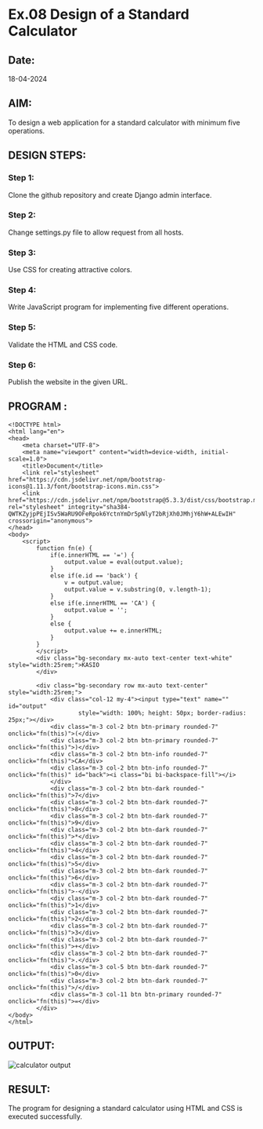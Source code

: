 # Ex.08 Design of a Standard Calculator
## Date:
18-04-2024
## AIM:
To design a web application for a standard calculator with minimum five operations.

## DESIGN STEPS:

### Step 1:
Clone the github repository and create Django admin interface.

### Step 2:
Change settings.py file to allow request from all hosts.

### Step 3:
Use CSS for creating attractive colors.

### Step 4:
Write JavaScript program for implementing five different operations.

### Step 5:
Validate the HTML and CSS code.

### Step 6:
Publish the website in the given URL.

## PROGRAM :

```
<!DOCTYPE html>
<html lang="en">
<head>
    <meta charset="UTF-8">
    <meta name="viewport" content="width=device-width, initial-scale=1.0">
    <title>Document</title>
    <link rel="stylesheet" href="https://cdn.jsdelivr.net/npm/bootstrap-icons@1.11.3/font/bootstrap-icons.min.css">
    <link href="https://cdn.jsdelivr.net/npm/bootstrap@5.3.3/dist/css/bootstrap.min.css" rel="stylesheet" integrity="sha384-QWTKZyjpPEjISv5WaRU9OFeRpok6YctnYmDr5pNlyT2bRjXh0JMhjY6hW+ALEwIH" crossorigin="anonymous">
</head>
<body>
    <script>
        function fn(e) {
            if(e.innerHTML == '=') {
                output.value = eval(output.value);
            }
            else if(e.id == 'back') {
                v = output.value;
                output.value = v.substring(0, v.length-1);
            }
            else if(e.innerHTML == 'CA') {
                output.value = '';
            }
            else {
                output.value += e.innerHTML;
            }
        }
        </script>
        <div class="bg-secondary mx-auto text-center text-white" style="width:25rem;">KASIO
        </div>
        
        <div class="bg-secondary row mx-auto text-center" style="width:25rem;">
            <div class="col-12 my-4"><input type="text" name="" id="output"
                    style="width: 100%; height: 50px; border-radius: 25px;"></div>
            <div class="m-3 col-2 btn btn-primary rounded-7" onclick="fn(this)">(</div> 
            <div class="m-3 col-2 btn btn-primary rounded-7" onclick="fn(this)">)</div>
            <div class="m-3 col-2 btn btn-info rounded-7" onclick="fn(this)">CA</div>
            <div class="m-3 col-2 btn btn-info rounded-7" onclick="fn(this)" id="back"><i class="bi bi-backspace-fill"></i>
            </div>
            <div class="m-3 col-2 btn btn-dark rounded-" onclick="fn(this)">7</div>
            <div class="m-3 col-2 btn btn-dark rounded-7" onclick="fn(this)">8</div>
            <div class="m-3 col-2 btn btn-dark rounded-7" onclick="fn(this)">9</div>
            <div class="m-3 col-2 btn btn-dark rounded-7" onclick="fn(this)">*</div>
            <div class="m-3 col-2 btn btn-dark rounded-7" onclick="fn(this)">4</div>
            <div class="m-3 col-2 btn btn-dark rounded-7" onclick="fn(this)">5</div>
            <div class="m-3 col-2 btn btn-dark rounded-7" onclick="fn(this)">6</div>
            <div class="m-3 col-2 btn btn-dark rounded-7" onclick="fn(this)">-</div>
            <div class="m-3 col-2 btn btn-dark rounded-7" onclick="fn(this)">1</div>
            <div class="m-3 col-2 btn btn-dark rounded-7" onclick="fn(this)">2</div>
            <div class="m-3 col-2 btn btn-dark rounded-7" onclick="fn(this)">3</div>
            <div class="m-3 col-2 btn btn-dark rounded-7" onclick="fn(this)">+</div>
            <div class="m-3 col-2 btn btn-dark rounded-7" onclick="fn(this)">.</div>
            <div class="m-3 col-5 btn btn-dark rounded-7" onclick="fn(this)">0</div>
            <div class="m-3 col-2 btn btn-dark rounded-7" onclick="fn(this)">/</div>
            <div class="m-3 col-11 btn btn-primary rounded-7" onclick="fn(this)">=</div>
        </div>
</body>
</html>
```

## OUTPUT:

![calculator output](https://github.com/PranaveshSaikumar/Calc/assets/151001393/a549e047-7a8e-49d9-9614-05b408969c27)

## RESULT:
The program for designing a standard calculator using HTML and CSS is executed successfully.
